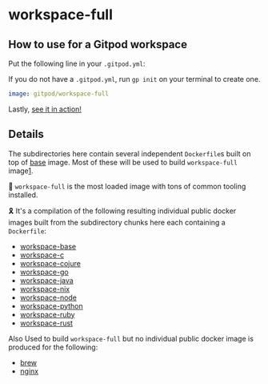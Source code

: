 # workspace-full

## How to use for a Gitpod workspace

Put the following line in your `.gitpod.yml`:

If you do not have a `.gitpod.yml`, run `gp init` on your terminal to create one.

```yaml
image: gitpod/workspace-full
```

Lastly, [see it in action!](https://www.gitpod.io/docs/introduction/learn-gitpod/gitpod-yaml#see-it-in-action)

## Details

The subdirectories here contain several independent `Dockerfile`s built on top of [base](../base/) image. Most of these will be used to build `workspace-full` image[1](../dazzle.yaml#L23).

🔋 `workspace-full` is the most loaded image with tons of common tooling installed.

🎗 It's a compilation of the following resulting individual public docker images built from the subdirectory chunks here each containing a `Dockerfile`:

- [workspace-base](../base/)
- [workspace-c](./lang-c/)
- [workspace-cojure](./lang-clojure/)
- [workspace-go](./lang-go/)
- [workspace-java](./lang-java/)
- [workspace-nix](./tool-nix/)
- [workspace-node](./lang-node/)
- [workspace-python](./lang-python/)
- [workspace-ruby](./lang-ruby/)
- [workspace-rust](./lang-rust/)

Also Used to build `workspace-full` but no individual public docker image is produced for the following:

- [brew](./tool-brew/)
- [nginx](./tool-nginx/)
